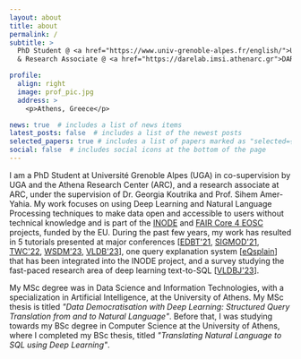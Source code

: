 ```yaml
---
layout: about
title: about
permalink: /
subtitle: >
  PhD Student @ <a href="https://www.univ-grenoble-alpes.fr/english/">UGA</a>
  & Research Associate @ <a href="https://darelab.imsi.athenarc.gr">DARE Lab</a>/<a href="https://www.athenarc.gr/en">ARC</a>

profile:
  align: right
  image: prof_pic.jpg
  address: >
    <p>Athens, Greece</p>

news: true  # includes a list of news items
latest_posts: false  # includes a list of the newest posts
selected_papers: true # includes a list of papers marked as "selected={true}"
social: false  # includes social icons at the bottom of the page
---
```


I am a PhD Student at Université Grenoble Alpes (UGA) in co-supervision by UGA and the Athena Research Center (ARC), and a research associate at ARC, under the supervision of Dr. Georgia Koutrika and Prof. Sihem Amer-Yahia.
My work focuses on using Deep Learning and Natural Language Processing techniques to make data open and accessible to users without technical knowledge and is part of the <a href="http://www.inode-project.eu/">INODE</a> and <a href="http://www.faircore4eosc.eu/">FAIR Core 4 EOSC</a> projects, funded by the EU.
During the past few years, my work has resulted in 5 tutorials presented at major conferences [<a href="https://darelab.imsi.athenarc.gr/tutorials/text2sql_edbt21/">EDBT'21</a>, <a href="https://darelab.imsi.athenarc.gr/tutorials/text2sql_sigmod21/">SIGMOD'21</a>, <a href="https://darelab.imsi.athenarc.gr/tutorials/text2sql_twc22/">TWC'22</a>, <a href="https://darelab.imsi.athenarc.gr/tutorials/datadem_wsdm23/">WSDM'23</a>, <a href="/tutorials/nlidbs_vldb23/">VLDB'23</a>], one query explanation system [<a href="https://darelab.imsi.athenarc.gr/systems/eqsplain/">eQsplain</a>] that has been integrated into the INODE project, and a survey studying the fast-paced research area of deep learning text-to-SQL [<a href="https://doi.org/10.1007/s00778-022-00776-8">VLDBJ'23</a>].

My MSc degree was in Data Science and Information Technologies, with a specialization in Artificial Intelligence, at the University of Athens.
My MSc thesis is titled _"Data Democratisation with Deep Learning: Structured Query Translation from and to Natural Language"_.
Before that, I was studying towards my BSc degree in Computer Science at the University of Athens, where I completed my BSc thesis, titled _"Translating Natural Language to SQL using Deep Learning"_.

